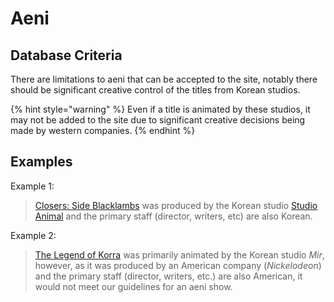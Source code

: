 # Aeni

## Database Criteria

There are limitations to aeni that can be accepted to the site, notably there should be significant creative control of the titles from Korean studios.

{% hint style="warning" %}
Even if a title is animated by these studios, it may not be added to the site due to significant creative decisions being made by western companies.
{% endhint %}

## Examples

Example 1:

> [Closers: Side Blacklambs](https://anilist.co/anime/99527/Closers-Side-Blacklambs/) was produced by the Korean studio [Studio Animal](https://anilist.co/studio/6169/Studio-Animal) and the primary staff \(director, writers, etc\) are also Korean.

Example 2:

> [The Legend of Korra](https://en.wikipedia.org/wiki/The_Legend_of_Korra) was primarily animated by the Korean studio _Mir_, however, as it was produced by an American company \(_Nickelodeon_\) and the primary staff \(director, writers, etc.\) are also American, it would not meet our guidelines for an aeni show.

